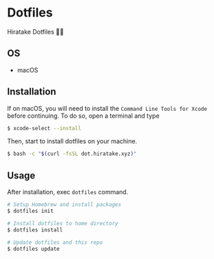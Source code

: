 # Dotfiles

Hiratake Dotfiles 📄✨

## OS

- macOS

## Installation

If on macOS, you will need to install the `Command Line Tools for Xcode` before continuing. To do so, open a terminal and type

```bash
$ xcode-select --install
```

Then, start to install dotfiles on your machine.

```bash
$ bash -c "$(curl -fsSL dot.hiratake.xyz)"
```

## Usage

After installation, exec `dotfiles` command.

```bash
# Setup Homebrew and install packages
$ dotfiles init

# Install dotfiles to home directory
$ dotfiles install

# Update dotfiles and this repo
$ dotfiles update
```

